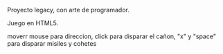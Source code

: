 Proyecto legacy, con arte de programador.

Juego en HTML5.

moverr mouse para direccion, click para disparar el cañon, "x" y "space" para disparar misiles y cohetes
